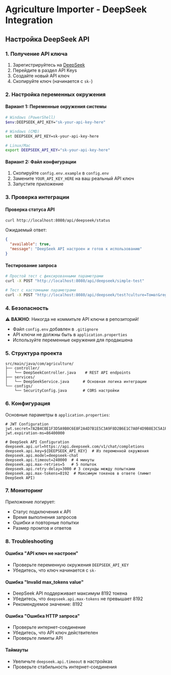 # Agriculture Importer - DeepSeek Integration

## Настройка DeepSeek API

### 1. Получение API ключа
1. Зарегистрируйтесь на [DeepSeek](https://platform.deepseek.com/)
2. Перейдите в раздел API Keys
3. Создайте новый API ключ
4. Скопируйте ключ (начинается с `sk-`)

### 2. Настройка переменных окружения

#### Вариант 1: Переменные окружения системы
```bash
# Windows (PowerShell)
$env:DEEPSEEK_API_KEY="sk-your-api-key-here"

# Windows (CMD)
set DEEPSEEK_API_KEY=sk-your-api-key-here

# Linux/Mac
export DEEPSEEK_API_KEY="sk-your-api-key-here"
```

#### Вариант 2: Файл конфигурации
1. Скопируйте `config.env.example` в `config.env`
2. Замените `YOUR_API_KEY_HERE` на ваш реальный API ключ
3. Запустите приложение

### 3. Проверка интеграции

#### Проверка статуса API
```bash
curl http://localhost:8080/api/deepseek/status
```

Ожидаемый ответ:
```json
{
  "available": true,
  "message": "DeepSeek API настроен и готов к использованию"
}
```

#### Тестирование запроса
```bash
# Простой тест с фиксированными параметрами
curl -X POST "http://localhost:8080/api/deepseek/simple-test"

# Тест с кастомными параметрами
curl -X POST "http://localhost:8080/api/deepseek/test?culture=Томат&region=Московская область&gardenType=открытый грунт"
```

### 4. Безопасность

⚠️ **ВАЖНО**: Никогда не коммитьте API ключи в репозиторий!

- Файл `config.env` добавлен в `.gitignore`
- API ключи не должны быть в `application.properties`
- Используйте переменные окружения для продакшена

### 5. Структура проекта

```
src/main/java/com/agriculture/
├── controller/
│   └── DeepSeekController.java    # REST API endpoints
├── services/
│   └── DeepSeekService.java      # Основная логика интеграции
└── configs/
    └── SecurityConfig.java       # CORS настройки
```

### 6. Конфигурация

Основные параметры в `application.properties`:

```properties
# JWT Configuration
jwt.secret=7A2B4C8E1F3D5A9B0C6E8F2A4D7B1E5C3A9F8D2B6E1C7A0F4D9B8E3C5A1F6E2D7B
jwt.expiration-ms=86400000

# DeepSeek API Configuration
deepseek.api.url=https://api.deepseek.com/v1/chat/completions
deepseek.api.key=${DEEPSEEK_API_KEY}  # Из переменной окружения
deepseek.api.model=deepseek-chat
deepseek.api.timeout=240000  # 4 минуты
deepseek.api.max-retries=5   # 5 попыток
deepseek.api.retry-delay=3000 # 3 секунды между попытками
deepseek.api.max-tokens=8192  # Максимум токенов в ответе (лимит DeepSeek API)
```

### 7. Мониторинг

Приложение логирует:
- Статус подключения к API
- Время выполнения запросов
- Ошибки и повторные попытки
- Размер промтов и ответов

### 8. Troubleshooting

#### Ошибка "API ключ не настроен"
- Проверьте переменную окружения `DEEPSEEK_API_KEY`
- Убедитесь, что ключ начинается с `sk-`

#### Ошибка "Invalid max_tokens value"
- DeepSeek API поддерживает максимум 8192 токена
- Убедитесь, что `deepseek.api.max-tokens` не превышает 8192
- Рекомендуемое значение: 8192

#### Ошибка "Ошибка HTTP запроса"
- Проверьте интернет-соединение
- Убедитесь, что API ключ действителен
- Проверьте лимиты API

#### Таймауты
- Увеличьте `deepseek.api.timeout` в настройках
- Проверьте стабильность интернет-соединения